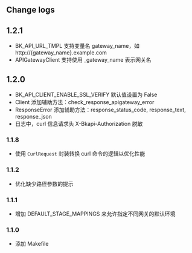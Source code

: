 ## Change logs

## 1.2.1
- BK_API_URL_TMPL 支持变量名 gateway_name，如 http://{gateway_name}.example.com
- APIGatewayClient 支持使用 _gateway_name 表示网关名

## 1.2.0
- BK_API_CLIENT_ENABLE_SSL_VERIFY 默认值设置为 False
- Client 添加辅助方法：check_response_apigateway_error
- ResponseError 添加辅助方法：response_status_code, response_text, response_json
- 日志中，curl 信息请求头 X-Bkapi-Authorization 脱敏

### 1.1.8
- 使用 `CurlRequest` 封装转换 curl 命令的逻辑以优化性能

### 1.1.2
- 优化缺少路径参数的提示

### 1.1.1
- 增加 DEFAULT_STAGE_MAPPINGS 来允许指定不同网关的默认环境

### 1.1.0
- 添加 Makefile
